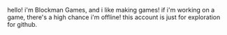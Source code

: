 hello! i'm Blockman Games, and i like making games! if i'm working on a game, there's a high chance i'm offline! this account is just for exploration for github.
